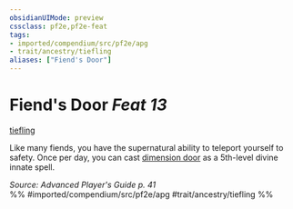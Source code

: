 ```yaml
---
obsidianUIMode: preview
cssclass: pf2e,pf2e-feat
tags:
- imported/compendium/src/pf2e/apg
- trait/ancestry/tiefling
aliases: ["Fiend's Door"]
---
```

# Fiend's Door  *Feat 13*  
[tiefling](tiefling-b1.md)  


Like many fiends, you have the supernatural ability to teleport yourself to safety. Once per day, you can cast [dimension door](../spells/dimension-door.md) as a 5th-level divine innate spell.

*Source: Advanced Player's Guide p. 41*  
%% #imported/compendium/src/pf2e/apg #trait/ancestry/tiefling %%
